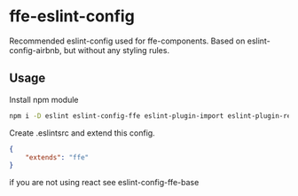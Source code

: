 # ffe-eslint-config

Recommended eslint-config used for ffe-components. Based on eslint-config-airbnb, but without any styling rules.

## Usage

Install npm module

```bash
npm i -D eslint eslint-config-ffe eslint-plugin-import eslint-plugin-react
```

Create .eslintsrc and extend this config.

```json
{
    "extends": "ffe"
}
```

if you are not using react see eslint-config-ffe-base
